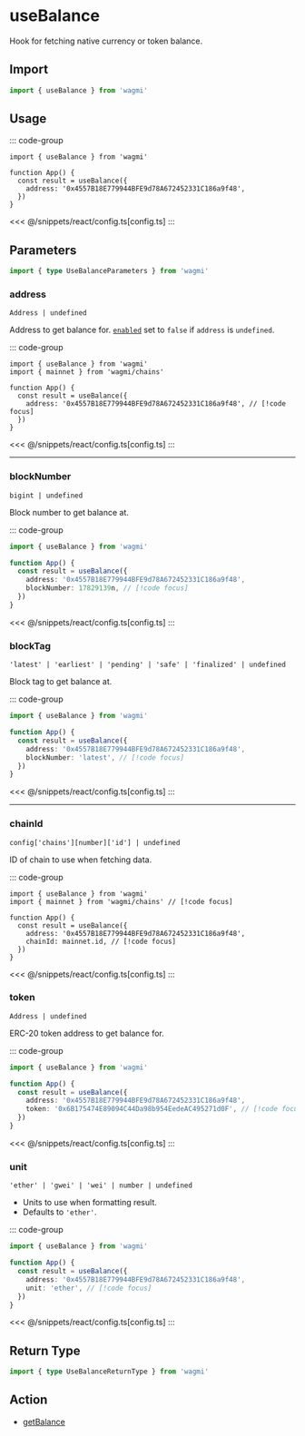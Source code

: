 <script setup>
const packageName = 'wagmi'
const TData = '{ decimals: number; formatted: string; symbol: string; value: bigint }'
const TError = 'GetBalanceError'
</script>

# useBalance

Hook for fetching native currency or token balance.

## Import

```ts
import { useBalance } from 'wagmi'
```

## Usage

::: code-group
```tsx [index.tsx]
import { useBalance } from 'wagmi'

function App() {
  const result = useBalance({
    address: '0x4557B18E779944BFE9d78A672452331C186a9f48',
  })
}
```
<<< @/snippets/react/config.ts[config.ts]
:::

## Parameters

```ts
import { type UseBalanceParameters } from 'wagmi'
```

### address

`Address | undefined`

Address to get balance for. [`enabled`](#enabled) set to `false` if `address` is `undefined`.

::: code-group
```tsx [index.tsx]
import { useBalance } from 'wagmi'
import { mainnet } from 'wagmi/chains'

function App() {
  const result = useBalance({
    address: '0x4557B18E779944BFE9d78A672452331C186a9f48', // [!code focus]
  })
}
```
<<< @/snippets/react/config.ts[config.ts]
:::

---

### blockNumber

`bigint | undefined`

Block number to get balance at.

::: code-group
```ts [index.ts]
import { useBalance } from 'wagmi'

function App() {
  const result = useBalance({
    address: '0x4557B18E779944BFE9d78A672452331C186a9f48',
    blockNumber: 17829139n, // [!code focus]
  })
}
```
<<< @/snippets/react/config.ts[config.ts]
:::

### blockTag

`'latest' | 'earliest' | 'pending' | 'safe' | 'finalized' | undefined`

Block tag to get balance at.

::: code-group
```ts [index.ts]
import { useBalance } from 'wagmi'

function App() {
  const result = useBalance({
    address: '0x4557B18E779944BFE9d78A672452331C186a9f48',
    blockNumber: 'latest', // [!code focus]
  })
}
```
<<< @/snippets/react/config.ts[config.ts]
:::

---

### chainId

`config['chains'][number]['id'] | undefined`

ID of chain to use when fetching data.

::: code-group
```tsx [index.tsx]
import { useBalance } from 'wagmi'
import { mainnet } from 'wagmi/chains' // [!code focus]

function App() {
  const result = useBalance({
    address: '0x4557B18E779944BFE9d78A672452331C186a9f48',
    chainId: mainnet.id, // [!code focus]
  })
}
```
<<< @/snippets/react/config.ts[config.ts]
:::

### token

`Address | undefined`

ERC-20 token address to get balance for.

::: code-group
```ts [index.ts]
import { useBalance } from 'wagmi'

function App() {
  const result = useBalance({
    address: '0x4557B18E779944BFE9d78A672452331C186a9f48',
    token: '0x6B175474E89094C44Da98b954EedeAC495271d0F', // [!code focus]
  })
}
```
<<< @/snippets/react/config.ts[config.ts]
:::

### unit

`'ether' | 'gwei' | 'wei' | number | undefined`

- Units to use when formatting result.
- Defaults to `'ether'`.

::: code-group
```ts [index.ts]
import { useBalance } from 'wagmi'

function App() {
  const result = useBalance({
    address: '0x4557B18E779944BFE9d78A672452331C186a9f48',
    unit: 'ether', // [!code focus]
  })
}
```
<<< @/snippets/react/config.ts[config.ts]
:::


<!--@include: @shared/query-options.md-->

## Return Type

```ts
import { type UseBalanceReturnType } from 'wagmi'
```

<!--@include: @shared/query-result.md-->

<!--@include: @shared/query/getBalance.md-->

## Action

- [getBalance](/core/actions/getBalance)